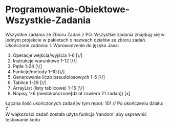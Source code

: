 # Programowanie-Obiektowe-Wszystkie-Zadania
Wszystkie zadania ze Zbioru Zadań z PO.
Wszystkie zadania znajdują się w jednym projekcie w pakietach o nazwach działów ze zbioru zadań.                                  
Ukończone zadania:
I. Wprowadzenie do języka Java:
  1. Operacje wejścia/wyjścia 1-6 [\\/]
  2. Instrukcje warunkowe 1-12 [\\/]
  3. Pętle 1-24 [\\/]
  4. Funkcje/metody 1-10 [\\/]
  5. Generowanie liczb pseudolosowych 1-5 [\\/]
  6. Tablice 1-29 [\\/]
  7. ArrayList (listy tablicowe) 1-15 [\\/]
  8. Napisy 1-6 (niedokończone[dział zawiera 21 zadań]) [x]


Łączna ilość ukończonych zadań(w tym repo): 101 // Po ukończeniu działu: 7        
W większości zadań została użyta funkcja 'random' aby usprawnić testowanie kodu
